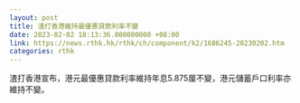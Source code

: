 ```yaml
---
layout: post
title: 渣打香港維持最優惠貸款利率不變
date: 2023-02-02 18:13:36.000000000 +08:00
link: https://news.rthk.hk/rthk/ch/component/k2/1686245-20230202.htm
categories: rthk
---
```


渣打香港宣布，港元最優惠貸款利率維持年息5.875厘不變，港元儲蓄戶口利率亦維持不變。
